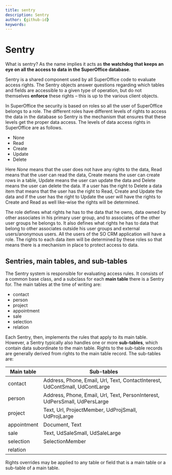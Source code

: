 ```yaml
---
title: sentry      
description: Sentry
author: {github-id}
keywords:
---
```


# Sentry

What is sentry? As the name implies it acts as **the watchdog that keeps an eye on all the access to data in the SuperOffice database**.

Sentry is a shared component used by all SuperOffice code to evaluate access rights. The Sentry objects answer questions regarding which tables and fields are accessible to a given type of operation, but do not themselves **enforce** these rights – this is up to the various client objects.

In SuperOffice the security is based on roles so all the user of SuperOffice belongs to a role. The different roles have different levels of rights to access the data in the database so Sentry is the mechanism that ensures that these levels get the proper data access. The levels of data access rights in SuperOffice are as follows.

* None
* Read
* Create
* Update
* Delete

Here *None* means that the user does not have any rights to the data, Read means that the user can read the data, Create means the user can create rows in a table, Update means the user can update the data and Delete means the user can delete the data. If a user has the right to Delete a data item that means that the user has the right to Read, Create and Update the data and if the user has the right to Update the user will have the rights to Create and Read as well like-wise the rights will be determined.

The role defines what rights he has to the data that he owns, data owned by other associates in his primary user group, and to associates of the other user groups he belongs to. It also defines what rights he has to data that belong to other associates outside his user groups and external users/anonymous users. All the users of the SO CRM application will have a role. The rights to each data item will be determined by these roles so that means there is a mechanism in place to protect access to data.

## Sentries, main tables, and sub-tables

The Sentry system is responsible for evaluating access rules. It consists of a common base class, and a subclass for each **main table** there is a Sentry for. The main tables at the time of writing are:

* contact
* person
* project
* appointment
* sale
* selection
* relation

Each Sentry, then, implements the rules that apply to its main table. However, a Sentry typically also handles one or more **sub-tables**, which contain data subordinate to the main table. Rights to the sub-table records are generally derived from rights to the main table record. The sub-tables are:

| Main table | Sub-tables |
|---|--|
| contact | Address, Phone, Email, Url, Text, ContactInterest, UdContSmall, UdContLarge |
| person | Address, Phone, Email, Url, Text, PersonInterest, UdPersSmall, UdPersLarge |
| project | Text, Url, ProjectMember, UdProjSmall, UdProjLarge |
| appointment | Document, Text |
| sale | Text, UdSaleSmall, UdSaleLarge |
| selection | SelectionMember |
| relation | |

Rights overrides may be applied to any table or field that is a main table or a sub-table of a main table.
